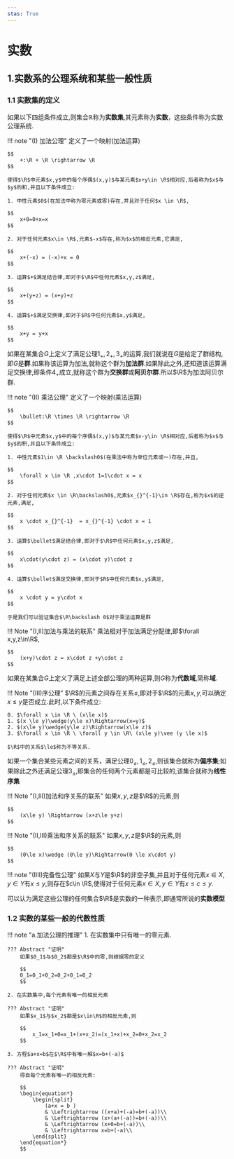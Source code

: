 ```yaml
---
stas: True
---
```


# 实数

## 1.实数系的公理系统和某些一般性质

### 1.1 实数集的定义

如果以下四组条件成立,则集合$\mathbb{R}$称为**实数集**,其元素称为**实数**，这些条件称为实数公理系统.

!!! note "($\mathrm{I}$) 加法公理"
    定义了一个映射(加法运算)
    
    $$
        +:\R + \R \rightarrow \R
    $$

    使得$\R$中元素$x,y$中的每个序偶$(x,y)$与某元素$x+y\in \R$相对应,后者称为$x$与$y$的和,并且以下条件成立:
    
    1. 中性元素$0$(在加法中称为零元素或零)存在,并且对于任何$x \in \R$,

    $$
        x+0=0+x=x
    $$

    2. 对于任何元素$x\in \R$,元素$-x$存在,称为$x$的相反元素,它满足,
    
    $$
        x+(-x) = (-x)+x = 0
    $$

    3. 运算$+$满足结合律,即对于$\R$中任何元素$x,y,z$满足,

    $$
        x+(y+z) = (x+y)+z
    $$

    4. 运算$+$满足交换律,即对于$R$中任何元素$x,y$满足,
    
    $$
        x+y = y+x
    $$


如果在某集合$G$上定义了满足公理$1_+,2_+,3_+$的运算,我们就说在$G$是给定了群结构,即$G$是**群**.如果称该运算为加法,就称这个群为**加法群**.如果除此之外,还知道该运算满足交换律,即条件$4_+$成立,就称这个群为**交换群**或**阿贝尔群**.所以$\R$为加法阿贝尔群.

!!! note "($\mathrm{II}$) 乘法公理"
    定义了一个映射(乘法运算)
    
    $$
        \bullet:\R \times \R \rightarrow \R
    $$

    使得$\R$中元素$x,y$中的每个序偶$(x,y)$与某元素$x·y\in \R$相对应,后者称为$x$与$y$的积,并且以下条件成立:

    1. 中性元素$1\in \R \backslash0$(在乘法中称为单位元素或一)存在,并且,
    
    $$
        \forall x \in \R ,x\cdot 1=1\cdot x = x
    $$

    2. 对于任何元素$x \in \R\backslash0$,元素$x_{}^{-1}\in \R$存在,称为$x$的逆元素,满足,

    $$
        x \cdot x_{}^{-1}  = x_{}^{-1} \cdot x = 1
    $$

    3. 运算$\bullet$满足结合律,即对于$\R$中任何元素$x,y,z$满足,
    
    $$
        x\cdot(y\cdot z) = (x\cdot y)\cdot z
    $$

    4. 运算$\bullet$满足交换律,即对于$R$中任何元素$x,y$满足,
    
    $$
        x \cdot y = y\cdot x
    $$

    于是我们可以验证集合$\R\backslash 0$对于乘法运算是群

!!! Note "($\mathrm{I}$,$\mathrm{II}$)加法与乘法的联系"
    乘法相对于加法满足分配律,即$\forall x,y,z\in\R$,
    
    $$
        (x+y)\cdot z = x\cdot z +y\cdot z
    $$

如果在某集合$G$上定义了满足上述全部公理的两种运算,则$G$称为**代数域**,简称**域**.

!!! Note "($\mathrm{III}$)序公理"
    $\R$的元素之间存在关系$\le$,即对于$\R$的元素$x,y$,可以确定$x\le y$是否成立.此时,以下条件成立:

    0. $\forall x \in \R \ (x\le x)$
    1. $(x \le y)\wedge(y\le x)\Rightarrow(x=y)$
    2. $(x\le y)\wedge(y\le z)\Rightarrow(x\le z)$
    3. $\forall x \in \R \ \forall y \in \R\ (x\le y)\vee (y \le x)$
    
    $\R$中的关系$\le$称为不等关系.

如果一个集合某些元素之间的关系，满足公理$0_\le,1_\le,2_\le$,则该集合就称为**偏序集**;如果除此之外还满足公理$3_\le$,即集合的任何两个元素都是可比较的,该集合就称为**线性序集**

!!! Note "($\mathrm{I}$,$\mathrm{III}$)加法和序关系的联系"
    如果$x,y,z$是$\R$的元素,则
    
    $$
        (x\le y) \Rightarrow (x+z\le y+z)
    $$

!!! Note "($\mathrm{II}$,$\mathrm{III}$)乘法和序关系的联系"
    如果$x,y,z$是$\R$的元素,则

    $$
        (0\le x)\wedge (0\le y)\Rightarrow(0 \le x\cdot y)
    $$

!!! note "($\mathrm{IIII})$完备性公理"
    如果$X$与$Y$是$\R$的非空子集,并且对于任何元素$x\in X,y\in Y$有$x\le y$,则存在$c\in \R$,使得对于任何元素$x\in X,y\in Y$有$x\le c \le y$.

可以认为满足这些公理的任何集合$\R$是实数的一种表示,即通常所说的**实数模型**

### 1.2 实数的某些一般的代数性质

!!! note "a.加法公理的推理"
    1. 在实数集中只有唯一的零元素.
    
    ??? Abstract "证明"
        如果$0_1$与$0_2$都是$\R$中的零,则根据零的定义
        
        $$
        0_1=0_1+0_2=0_2+0_1=0_2
        $$
    
    2. 在实数集中,每个元素有唯一的相反元素
    
    ??? Abstract "证明"
        如果$x_1$与$x_2$都是$x\in\R$的相反元素,则
        
        $$
            x_1=x_1+0=x_1+(x+x_2)=(x_1+x)+x_2=0+x_2=x_2
        $$
    
    3. 方程$a+x=b$在$\R$中有唯一解$x=b+(-a)$
    
    ??? Abstract "证明"
        得自每个元素有唯一的相反元素:
        
        $$
        \begin{equation*}
	        \begin{split}
		        (a+x = b )
		        & \Leftrightarrow ((x+a)+(-a)=b+(-a))\\
                & \Leftrightarrow (x+(a+(-a))=b+(-a))\\
                & \Leftrightarrow (x+0=b+(-a))\\
                & \Leftrightarrow x=b+(-a)\\
	        \end{split}
        \end{equation*} 
        $$
